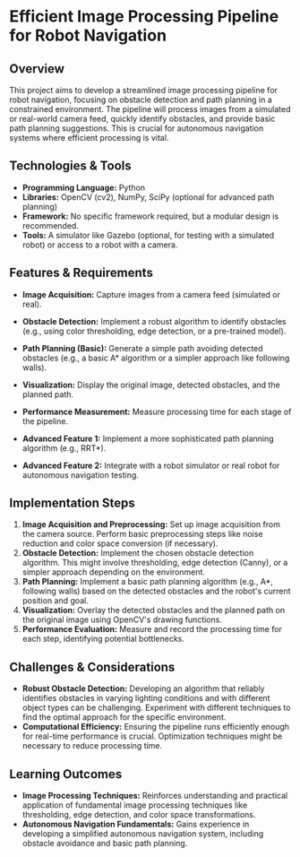 # Efficient Image Processing Pipeline for Robot Navigation

## Overview

This project aims to develop a streamlined image processing pipeline for robot navigation, focusing on obstacle detection and path planning in a constrained environment.  The pipeline will process images from a simulated or real-world camera feed, quickly identify obstacles, and provide basic path planning suggestions.  This is crucial for autonomous navigation systems where efficient processing is vital.

## Technologies & Tools

- **Programming Language:** Python
- **Libraries:** OpenCV (cv2), NumPy, SciPy (optional for advanced path planning)
- **Framework:**  No specific framework required, but a modular design is recommended.
- **Tools:**  A simulator like Gazebo (optional, for testing with a simulated robot) or access to a robot with a camera.


## Features & Requirements

- **Image Acquisition:**  Capture images from a camera feed (simulated or real).
- **Obstacle Detection:** Implement a robust algorithm to identify obstacles (e.g., using color thresholding, edge detection, or a pre-trained model).
- **Path Planning (Basic):** Generate a simple path avoiding detected obstacles (e.g., a basic A* algorithm or a simpler approach like following walls).
- **Visualization:** Display the original image, detected obstacles, and the planned path.
- **Performance Measurement:**  Measure processing time for each stage of the pipeline.


- **Advanced Feature 1:**  Implement a more sophisticated path planning algorithm (e.g., RRT*).
- **Advanced Feature 2:** Integrate with a robot simulator or real robot for autonomous navigation testing.


## Implementation Steps

1. **Image Acquisition and Preprocessing:** Set up image acquisition from the camera source. Perform basic preprocessing steps like noise reduction and color space conversion (if necessary).
2. **Obstacle Detection:** Implement the chosen obstacle detection algorithm. This might involve thresholding, edge detection (Canny), or a simpler approach depending on the environment.
3. **Path Planning:** Implement a basic path planning algorithm (e.g., A*, following walls) based on the detected obstacles and the robot's current position and goal.
4. **Visualization:** Overlay the detected obstacles and the planned path on the original image using OpenCV's drawing functions.
5. **Performance Evaluation:** Measure and record the processing time for each step, identifying potential bottlenecks.


## Challenges & Considerations

- **Robust Obstacle Detection:**  Developing an algorithm that reliably identifies obstacles in varying lighting conditions and with different object types can be challenging. Experiment with different techniques to find the optimal approach for the specific environment.
- **Computational Efficiency:** Ensuring the pipeline runs efficiently enough for real-time performance is crucial. Optimization techniques might be necessary to reduce processing time.


## Learning Outcomes

- **Image Processing Techniques:**  Reinforces understanding and practical application of fundamental image processing techniques like thresholding, edge detection, and color space transformations.
- **Autonomous Navigation Fundamentals:** Gains experience in developing a simplified autonomous navigation system, including obstacle avoidance and basic path planning.

